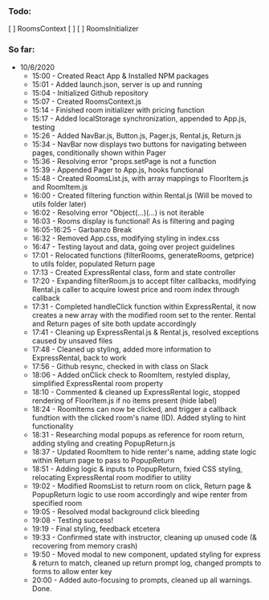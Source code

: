 ### Todo:
[ ] RoomsContext
  [ ] 
  [ ] RoomsInitializer

### So far:
- 10/6/2020
  - 15:00 - Created React App & Installed NPM packages
  - 15:01 - Added launch.json, server is up and running
  - 15:04 - Initialized Github repository
  - 15:07 - Created RoomsContext.js
  - 15:14 - Finished room initializer with pricing function
  - 15:17 - Added localStorage synchronization, appended to App.js, testing
  - 15:26 - Added NavBar.js, Button.js, Pager.js, Rental.js, Return.js
  - 15:34 - NavBar now displays two buttons for navigating between pages, conditionally shown within Pager
  - 15:36 - Resolving error "props.setPage is not a function
  - 15:39 - Appended Pager to App.js, hooks functional
  - 15:48 - Created RoomsList.js, with array mappings to FloorItem.js and RoomItem.js
  - 16:00 - Created filtering function within Rental.js (Will be moved to utils folder later)
  - 16:02 - Resolving error "Object(...)(...) is not iterable
  - 16:03 - Rooms display is functional! As is filtering and paging
  - 16:05-16:25 - Garbanzo Break
  - 16:32 - Removed App.css, modifying styling in index.css
  - 16:47 - Testing layout and data, going over project guidelines
  - 17:01 - Relocated functions (filterRooms, generateRooms, getprice) to utils folder, populated Return page
  - 17:13 - Created ExpressRental class, form and state controller
  - 17:20 - Expanding filterRoom.js to accept filter callbacks, modifying Rental.js caller to acquire lowest price and room index through callback
  - 17:31 - Completed handleClick function within ExpressRental, it now creates a new array with the modified room set to the renter. Rental and Return pages of site both update accordingly
  - 17:41 - Cleaning up ExpressRental.js & Rental.js, resolved exceptions caused by unsaved files
  - 17:48 - Cleaned up styling, added more information to ExpressRental, back to work
  - 17:56 - Github resync, checked in with class on Slack
  - 18:06 - Added onClick check to RoomItem, restyled display, simplified ExpressRental room property
  - 18:10 - Commented & cleaned up ExpressRental logic, stopped rendering of FloorItem.js if no items present (hide label)
  - 18:24 - RoomItems can now be clicked, and trigger a callback fundtion with the clicked room's name (ID). Added styling to hint functionality
  - 18:31 - Researching modal popups as reference for room return, adding styling and creating PopupReturn.js 
  - 18:37 - Updated RoomItem to hide renter's name, adding state logic within Return page to pass to PopupReturn
  - 18:51 - Adding logic & inputs to PopupReturn, fxied CSS styling, relocating ExpressRental room modifier to utility
  - 19:02 - Modified RoomsList to return room on click, Return page & PopupReturn logic to use room accordingly and wipe renter from specified room  
  - 19:05 - Resolved modal background click bleeding
  - 19:08 - Testing success!
  - 19:19 - Final styling, feedback etcetera
  - 19:33 - Confirmed state with instructor, cleaning up unused code (& recovering from memory crash)
  - 19:50 - Moved modal to new component, updated styling for express & return to match, cleaned up return prompt log, changed prompts to forms to allow enter key
  - 20:00 - Added auto-focusing to prompts, cleaned up all warnings. Done.